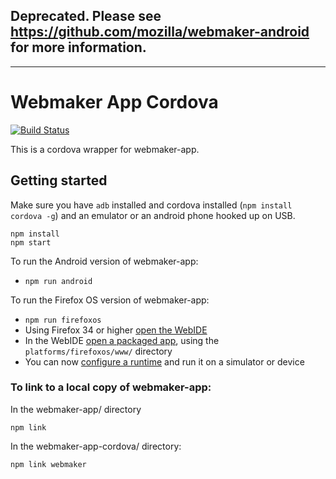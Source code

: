 ## Deprecated. Please see https://github.com/mozilla/webmaker-android for more information.

---

# Webmaker App Cordova

[![Build Status](https://travis-ci.org/mozilla/webmaker-app-cordova.svg)](https://travis-ci.org/mozilla/webmaker-app-cordova)

This is a cordova wrapper for webmaker-app.

## Getting started

Make sure you have `adb` installed and cordova installed (`npm install cordova -g`) and an emulator or an android phone hooked up on USB.

```
npm install
npm start
```

To run the Android version of webmaker-app:

* `npm run android`

To run the Firefox OS version of webmaker-app:

* `npm run firefoxos`
* Using Firefox 34 or higher [open the WebIDE](https://developer.mozilla.org/en-US/docs/Tools/WebIDE#Opening_WebIDE)
* In the WebIDE [open a packaged app](https://developer.mozilla.org/en-US/docs/Tools/WebIDE#Open_a_packaged_app), using the `platforms/firefoxos/www/` directory
* You can now [configure a runtime](https://developer.mozilla.org/en-US/docs/Tools/WebIDE#Setting_up_runtimes) and run it on a simulator or device

### To link to a local copy of webmaker-app:

In the webmaker-app/ directory
```
npm link
```
In the webmaker-app-cordova/ directory:
```
npm link webmaker
```
